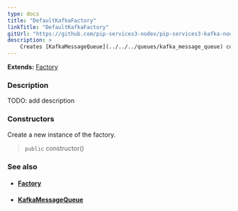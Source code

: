```yaml
---
type: docs
title: "DefaultKafkaFactory"
linkTitle: "DefaultKafkaFactory"
gitUrl: "https://github.com/pip-services3-nodex/pip-services3-kafka-nodex"
description: > 
    Creates [KafkaMessageQueue](../../../queues/kafka_message_queue) components by their descriptors.
---
```


**Extends:** [Factory](../../../components/build/factory)

### Description

TODO: add description

### Constructors

Create a new instance of the factory.

> `public` constructor()


### See also
- #### [Factory](../../../components/build/factory)
- #### [KafkaMessageQueue](../../../queues/kafka_message_queue)


